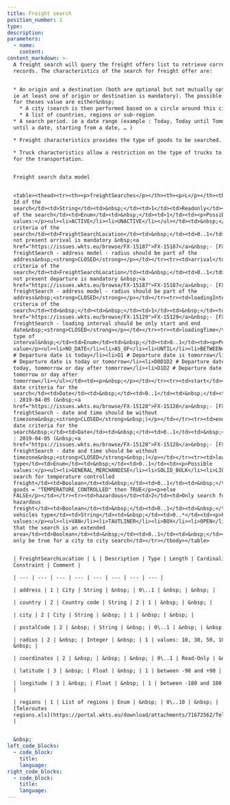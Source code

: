 ```yaml
---
title: Freight search
position_number: 1
type:
description:
parameters:
  - name:
    content:
content_markdown: >-
  A freight search will query the freight offers list to retrieve corresponding
  records. The characteristics of the search for freight offer are:


  * An origin and a destination (both are optional but not mutually optional –
  ie at least one of origin or destination is mandatory). The possible choice
  for theses value are either&nbsp;
    * A city (search is then performed based on a circle around this city)
    * A list of countries, regions or sub-region
  * A search period. ie a date range (example : Today, Today until Tomorrow,
  until a date, starting from a date, … )

  * Freight characteristics provides the type of goods to be searched.

  * Truck characteristics allow a restriction on the type of trucks to be used
  for the transportation.


  Freight search data model


  <table><thead><tr><th><p>freightSearches</p></th><th><p>L</p></th><th><p>Description</p></th><th><p>Type</p></th><th><p>Length</p></th><th><p>Cardinality</p></th><th><p>Constraint</p></th><th><p>Comment</p></th></tr></thead><tbody><tr><td>searchId</td><td>1</td><td>Unique
  Id of the
  search</td><td>String</td><td>&nbsp;</td><td>1</td><td>Readonly</td><td>&nbsp;</td></tr><tr><td>state</td><td>1</td><td>Status
  of the search</td><td>Enum</td><td>&nbsp;</td><td>1</td><td><p>Possible
  values:</p><ul><li>ACTIVE</li><li>UNACTIVE</li></ul></td><td>&nbsp;</td></tr><tr><td>departure</td><td>1</td><td>Departure
  criteria of the
  search</td><td>FreightSearchLocation</td><td>&nbsp;</td><td>0..1</td><td>&nbsp;</td><td><p>if
  not present arrival is mandatory &nbsp;<a
  href="https://issues.wkts.eu/browse/FX-15187">FX-15187</a>&nbsp;- [FX-API] -
  freightSearch - address model - radius should be part of the
  address&nbsp;<strong>CLOSED</strong></p></td></tr><tr><td>arrival</td><td>1</td><td>Arrival
  criteria of the
  search</td><td>FreightSearchLocation</td><td>&nbsp;</td><td>0..1</td><td>&nbsp;</td><td><p>if
  not present departure is mandatory &nbsp;<a
  href="https://issues.wkts.eu/browse/FX-15187">FX-15187</a>&nbsp;- [FX-API] -
  freightSearch - address model - radius should be part of the
  address&nbsp;<strong>CLOSED</strong></p></td></tr><tr><td>loadingInterval</td><td>1</td><td>Loading
  criteria of the
  search</td><td>&nbsp;</td><td>&nbsp;</td><td>1</td><td>&nbsp;</td><td><p><a
  href="https://issues.wkts.eu/browse/FX-15129">FX-15129</a>&nbsp;- [FX-API] -
  freightSearch - loading interval should be only start and end
  date&nbsp;<strong>CLOSED</strong></p></td></tr><tr><td>loadingTime</td><td>2</td><td>fix
  type of
  interval&nbsp;</td><td>Enum</td><td>&nbsp;</td><td>0..1</td><td><p>Possible
  value</p><ul><li>NO_DATE</li><li>AS_OF</li><li>UNTIL</li><li>BETWEEN</li><li>ON</li><li>D0
  # Departure date is today</li><li>D1 # Departure date is tomorrow</li><li>D0D1
  # Departure date is today or tomorrow</li><li>D0D1D2 # Departure date is
  today, tommorrow or day after tomorrow</li><li>D1D2 # Departure date is
  tomorrow or day after
  tomorrow</li></ul></td><td><p>&nbsp;</p></td></tr><tr><td>start</td><td>2</td><td>Start
  date criteria for the
  search</td><td>Date</td><td>&nbsp;</td><td>0..1</td><td>&nbsp;</td><td><p>format
  : 2019-04-05 (&nbsp;<a
  href="https://issues.wkts.eu/browse/FX-15128">FX-15128</a>&nbsp;- [FX-API] -
  freightSearch - date and time should be without
  timezone&nbsp;<strong>CLOSED</strong>&nbsp;)</p></td></tr><tr><td>end</td><td>2</td><td>End
  date criteria for the
  search&nbsp;</td><td>Date</td><td>&nbsp;</td><td>0..1</td><td>&nbsp;</td><td><p>format
  : 2019-04-05 (&nbsp;<a
  href="https://issues.wkts.eu/browse/FX-15128">FX-15128</a>&nbsp;- [FX-API] -
  freightSearch - date and time should be without
  timezone&nbsp;<strong>CLOSED</strong>&nbsp;)</p></td></tr><tr><td>loadingDescritpion</td><td>1</td><td>&nbsp;</td><td>&nbsp;</td><td>&nbsp;</td><td>&nbsp;</td><td>&nbsp;</td><td>&nbsp;</td></tr><tr><td>goods</td><td>2</td><td>Goods
  type</td><td>Enum</td><td>&nbsp;</td><td>0..1</td><td><p>Possible
  values:</p><ul><li>GENERAL_MERCHANDISE</li><li>SOLID_BULK</li><li>LIQUID_BULK</li><li>ABNORMAL</li><li>CONTAINER</li></ul></td><td>&nbsp;</td></tr><tr><td>weight</td><td>2</td><td>Weight</td><td>Integer</td><td>&nbsp;</td><td>0..1</td><td>0-999</td><td>&nbsp;</td></tr><tr><td>length</td><td>2</td><td>Length</td><td>Integer</td><td>&nbsp;</td><td>0..1</td><td>0-25</td><td>&nbsp;</td></tr><tr><td>volume</td><td>2</td><td>Volume</td><td>Integer</td><td>&nbsp;</td><td>0..1</td><td>0-999</td><td>&nbsp;</td></tr><tr><td><p>temperatureControlled</p></td><td>2</td><td>Only
  search for temperature controlled
  freight</td><td>Boolean</td><td>&nbsp;</td><td>0..1</td><td>&nbsp;</td><td><p>if
  goods = "TEMPERATURE_CONTROLLED" then TRUE</p><p>else
  FALSE</p></td></tr><tr><td>hazardous</td><td>2</td><td>Only search for
  hazardous
  freight</td><td>Boolean</td><td>&nbsp;</td><td>0..1</td><td>&nbsp;</td><td>&nbsp;</td></tr><tr><td>Vehicles</td><td>2</td><td>Required
  vehicles type</td><td>String</td><td>&nbsp;</td><td>0..*</td><td><p>Possible
  values:</p><ul><li>VAN</li><li>TAUTLINER</li><li>BOX</li><li>OPEN</li><li>TRAX_WALKING_FLOOR</li><li>COIL</li><li>JUMBO</li><li>MEGATRAILER</li><li>ISOTHERMIC</li><li>REFRIGERATED</li><li>FREEZER</li><li>MULTI_TEMPERATURE</li><li>PUBLIC_WORKS_TIPPER</li><li>CEREAL_TIPPER</li><li>STEEL_TROUGH</li><li>ARMOURED_TROUGH</li><li>PALLETABLE_BULK</li><li>WALKING_FLOOR</li><li>LIQUID_TANK</li><li>PULVERULENT_TANK</li><li>FLAT</li><li>LOWLOADER</li><li>CONTAINER_20</li><li>CONTAINER_40</li><li>CONTAINER_45</li></ul></td><td>&nbsp;</td></tr><tr><td>extendedSearch</td><td>1</td><td>Indicator
  that the search is an extended
  area</td><td>Boolean</td><td>&nbsp;</td><td>0..1</td><td>&nbsp;</td><td>Can
  only be true for a city to city search</td></tr></tbody></table>


  | FreightSearchLocation | L | Description | Type | Length | Cardinality |
  Constraint | Comment |

  | --- | --- | --- | --- | --- | --- | --- | --- |

  | address | 1 | City | String | &nbsp; | 0\..1 | &nbsp; | &nbsp; |

  | country | 2 | Country code | String | 2 | 1 | &nbsp; | &nbsp; |

  | city | 2 | City | String | &nbsp; | 1 | &nbsp; | &nbsp; |

  | postalCode | 2 | &nbsp; | String | &nbsp; | 0\..1 | &nbsp; | &nbsp; |

  | radius | 2 | &nbsp; | Integer | &nbsp; | 1 | values: 10, 30, 50, 100 |
  &nbsp; |

  | coordinates | 2 | &nbsp; | &nbsp; | &nbsp; | 0\..1 | Read-Only | &nbsp; |

  | latitude | 3 | &nbsp; | Float | &nbsp; | 1 | between -90 and +90 | &nbsp; |

  | longitude | 3 | &nbsp; | Float | &nbsp; | 1 | between -180 and 180 | &nbsp;
  |

  | regions | 1 | List of regions | Enum | &nbsp; | 0\..10 | &nbsp; |
  [Teleroutes
  regions.xls](https://portal.wkts.eu/download/attachments/71672562/Teleroute%20Regions.xlsx)
  |


  &nbsp;
left_code_blocks:
  - code_block:
    title:
    language:
right_code_blocks:
  - code_block:
    title:
    language:
---
```

